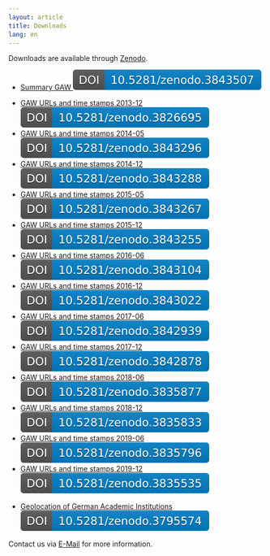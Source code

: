 ```yaml
---
layout: article
title: Downloads
lang: en
---
```


Downloads are available through [Zenodo](https://zenodo.org/communities/regio).
<ul>
<li> <a href="https://doi.org/10.5281/zenodo.3843507">Summary GAW <img src="/assets/images/zenodo/zenodo.3843507.svg" alt="DOI"></a> </li>
</ul>

<ul>
<li> <a href="https://doi.org/10.5281/zenodo.3826695">GAW URLs and time stamps 2013-12 <img src="/assets/images/zenodo/zenodo.3826695.svg" alt="DOI"></a></li>
<li> <a href="https://doi.org/10.5281/zenodo.3843296">GAW URLs and time stamps 2014-05 <img src="/assets/images/zenodo/zenodo.3843296.svg" alt="DOI"></a></li>
<li> <a href="https://doi.org/10.5281/zenodo.3843288">GAW URLs and time stamps 2014-12 <img src="/assets/images/zenodo/zenodo.3843288.svg" alt="DOI"></a></li>
<li> <a href="https://doi.org/10.5281/zenodo.3843267">GAW URLs and time stamps 2015-05 <img src="/assets/images/zenodo/zenodo.3843267.svg" alt="DOI"></a></li>
<li> <a href="https://doi.org/10.5281/zenodo.3843255">GAW URLs and time stamps 2015-12 <img src="/assets/images/zenodo/zenodo.3843255.svg" alt="DOI"></a></li>
<li> <a href="https://doi.org/10.5281/zenodo.3843104">GAW URLs and time stamps 2016-06 <img src="/assets/images/zenodo/zenodo.3843104.svg" alt="DOI"></a></li>
<li> <a href="https://doi.org/10.5281/zenodo.3843022">GAW URLs and time stamps 2016-12 <img src="/assets/images/zenodo/zenodo.3843022.svg" alt="DOI"></a></li>
<li> <a href="https://doi.org/10.5281/zenodo.3842939">GAW URLs and time stamps 2017-06 <img src="/assets/images/zenodo/zenodo.3842939.svg" alt="DOI"></a></li>
<li> <a href="https://doi.org/10.5281/zenodo.3842878">GAW URLs and time stamps 2017-12 <img src="/assets/images/zenodo/zenodo.3842878.svg" alt="DOI"></a></li>
<li> <a href="https://doi.org/10.5281/zenodo.3835877">GAW URLs and time stamps 2018-06 <img src="/assets/images/zenodo/zenodo.3835877.svg" alt="DOI"></a></li>
<li> <a href="https://doi.org/10.5281/zenodo.3835833">GAW URLs and time stamps 2018-12 <img src="/assets/images/zenodo/zenodo.3835833.svg" alt="DOI"></a></li>
<li> <a href="https://doi.org/10.5281/zenodo.3835796">GAW URLs and time stamps 2019-06 <img src="/assets/images/zenodo/zenodo.3835796.svg" alt="DOI"></a></li>
<li> <a href="https://doi.org/10.5281/zenodo.3835535">GAW URLs and time stamps 2019-12 <img src="/assets/images/zenodo/zenodo.3835535.svg" alt="DOI"></a></li>
</ul>

<ul>
<li><a href="https://doi.org/10.5281/zenodo.3795574">Geolocation of German Academic Institutions <img src="/assets/images/zenodo/zenodo.3795574.svg" alt="DOI"></a>
</li></ul>



Contact us via <a href="mailto:robert.jaeschke@hu-berlin.de?subject=feedback">E-Mail</a> for more information.
